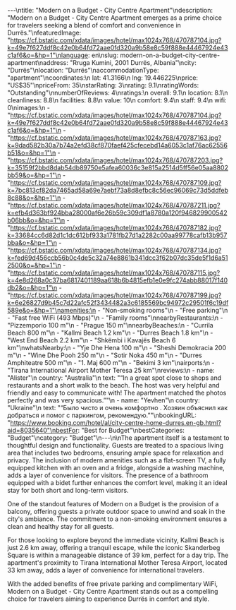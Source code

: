 ---\ntitle: "Modern on a Budget - City Centre Apartment"\ndescription: "Modern on a Budget - City Centre Apartment emerges as a prime choice for travelers seeking a blend of comfort and convenience in Durrës."\nfeaturedImage: "https://cf.bstatic.com/xdata/images/hotel/max1024x768/470787104.jpg?k=49e7f627ddf8c42e0b64fd72aae0fd320a9b58e8c59f888e44467924e43c1af6&o=&hp=1"\nlanguage: en\nslug: modern-on-a-budget-city-centre-apartment\naddress: "Rruga Kumini, 2001 Durrës, Albania"\ncity: "Durrës"\nlocation: "Durrës"\naccommodationType: "apartment"\ncoordinates:\n  lat: 41.3166\n  lng: 19.446225\nprice: "US$35"\npriceFrom: 35\nstarRating: 3\nrating: 9.1\nratingWords: "Outstanding"\nnumberOfReviews: 4\nratings:\n  overall: 9.1\n  location: 8.1\n  cleanliness: 8.8\n  facilities: 8.8\n  value: 10\n  comfort: 9.4\n  staff: 9.4\n  wifi: 0\nimages:\n  - "https://cf.bstatic.com/xdata/images/hotel/max1024x768/470787104.jpg?k=49e7f627ddf8c42e0b64fd72aae0fd320a9b58e8c59f888e44467924e43c1af6&o=&hp=1"\n  - "https://cf.bstatic.com/xdata/images/hotel/max1024x768/470787163.jpg?k=9dad582b30a7b74a2efd38cf870faef425cfecebd14a6053c1af76ac62556b51&o=&hp=1"\n  - "https://cf.bstatic.com/xdata/images/hotel/max1024x768/470787203.jpg?k=35159f2bbd8dab54db89750e5afea60036c3e815a2514d5ff56e05aa8802bb59&o=&hp=1"\n  - "https://cf.bstatic.com/xdata/images/hotel/max1024x768/470787109.jpg?k=7bc813cf82da7465ad58a69e7aebf73a8d8efbc8c56ec96069c73d5ddfeb8c88&o=&hp=1"\n  - "https://cf.bstatic.com/xdata/images/hotel/max1024x768/470787211.jpg?k=efb4d363bf924bba28000af6e26b59c309df1a8780a120f946829900542b06bb&o=&hp=1"\n  - "https://cf.bstatic.com/xdata/images/hotel/max1024x768/470787182.jpg?k=33684cc6d82d1c1dc612bf933a1781fb27d1a2282c00aa99778cafb13b957bba&o=&hp=1"\n  - "https://cf.bstatic.com/xdata/images/hotel/max1024x768/470787134.jpg?k=fed69d456ccb56b0c4de5c32a74e8861b341dcc3f62b07dc35de5f1d6a512500&o=&hp=1"\n  - "https://cf.bstatic.com/xdata/images/hotel/max1024x768/470787115.jpg?k=4e8d268a0c37ba6817401189aa618b6b4815efb1e0e9fc274abb88017f140db2&o=&hp=1"\n  - "https://cf.bstatic.com/xdata/images/hotel/max1024x768/470787199.jpg?k=6e26827d9b45c7d22afc52f3434482a3c6185569bc94972c29501f6c19df589e&o=&hp=1"\namenities:\n  - "Non-smoking rooms"\n  - "Free parking"\n  - "Fast free WiFi (493 Mbps)"\n  - "Family rooms"\nnearbyRestaurants:\n  - "Pizzemporio 100 m"\n  - "Prague 150 m"\nnearbyBeaches:\n  - "Currila Beach 800 m"\n  - "Kallmi Beach 1.2 km"\n  - "Durres Beach 1.8 km"\n  - "West End Beach 2.2 km"\n  - "Shkëmbi i Kavajës Beach 6 km"\nwhatsNearby:\n  - "Yje Dhe Hena 100 m"\n  - "Sheshi Demokracia 200 m"\n  - "Wine Dhe Pooh 250 m"\n  - "Sotir Noka 450 m"\n  - "Durres Amphiteatre 500 m"\n  - "1. Maj 600 m"\n  - "Bekimi 3 km"\nairports:\n  - "Tirana International Airport Mother Teresa 25 km"\nreviews:\n  - name: "Alister"\n    country: "Australia"\n    text: "“In a great spot close to shops and restaurants and a short walk to the beach. The host was very helpful and friendly and easy to communicate with! The apartment matched the photos perfectly and was very spacious.”"\n  - name: "Yevhen"\n    country: "Ukraine"\n    text: "“Было чисто и очень комфортно . Хозяин объяснил как добраться и помог с паркингом, рекомендую.”"\nbookingURL: "https://www.booking.com/hotel/al/city-centre-home-durres.en-gb.html?aid=8035640"\nbestFor: "Best for Budget"\nbestCategories: "Budget"\ncategory: "Budget"\n---\n\nThe apartment itself is a testament to thoughtful design and functionality. Guests are treated to a spacious living area that includes two bedrooms, ensuring ample space for relaxation and privacy. The inclusion of modern amenities such as a flat-screen TV, a fully equipped kitchen with an oven and a fridge, alongside a washing machine, adds a layer of convenience for visitors. The presence of a bathroom equipped with a bidet further enhances the comfort level, making it an ideal stay for both short and long-term visitors.

One of the standout features of Modern on a Budget is the provision of a balcony, offering guests a private outdoor space to unwind and soak in the city's ambiance. The commitment to a non-smoking environment ensures a clean and healthy stay for all guests.

For those looking to explore beyond the immediate vicinity, Kallmi Beach is just 2.6 km away, offering a tranquil escape, while the iconic Skanderbeg Square is within a manageable distance of 39 km, perfect for a day trip. The apartment's proximity to Tirana International Mother Teresa Airport, located 33 km away, adds a layer of convenience for international travelers.

With the added benefits of free private parking and complimentary WiFi, Modern on a Budget - City Centre Apartment stands out as a compelling choice for travelers aiming to experience Durrës in comfort and style.